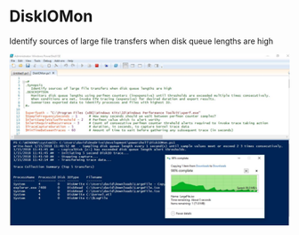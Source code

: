 # DiskIOMon
Identify sources of large file transfers when disk queue lengths are high

![alt tag](https://github.com/dstaulcu/DiskIOMon/blob/master/Capture.JPG)

